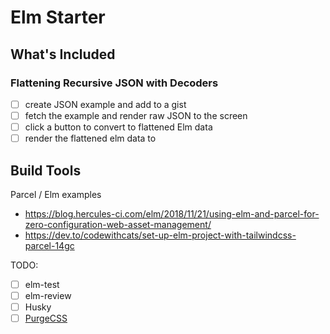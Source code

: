# Elm Starter

## What's Included

### Flattening Recursive JSON with Decoders

- [ ] create JSON example and add to a gist
- [ ] fetch the example and render raw JSON to the screen
- [ ] click a button to convert to flattened Elm data
- [ ] render the flattened elm data to

## Build Tools

Parcel / Elm examples

- https://blog.hercules-ci.com/elm/2018/11/21/using-elm-and-parcel-for-zero-configuration-web-asset-management/
- https://dev.to/codewithcats/set-up-elm-project-with-tailwindcss-parcel-14gc

TODO:

- [ ] elm-test
- [ ] elm-review
- [ ] Husky
- [ ] [PurgeCSS](https://purgecss.com/)
